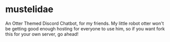 # mustelidae
An Otter Themed Discord Chatbot, for my friends. 
My little robot otter won't be getting good enough hosting for everyone to use him, so if you want fork this for your own server, go ahead!
